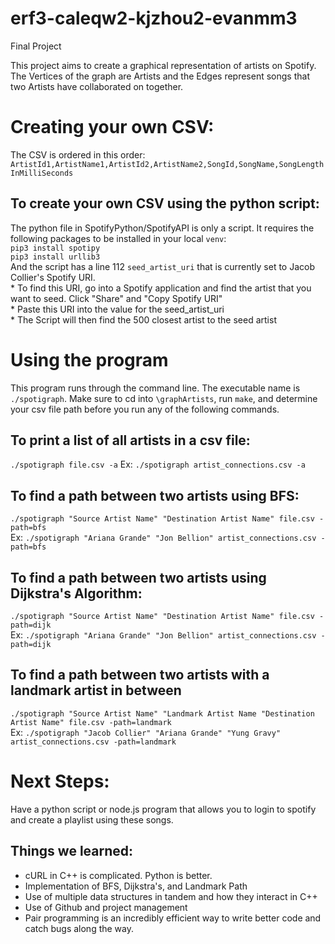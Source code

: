 # erf3-caleqw2-kjzhou2-evanmm3
Final Project

This project aims to create a graphical representation of artists on Spotify.
The Vertices of the graph are Artists and the Edges represent songs that two Artists have collaborated on together.

# Creating your own CSV:
The CSV is ordered in this order:
`ArtistId1,ArtistName1,ArtistId2,ArtistName2,SongId,SongName,SongLengthInMilliSeconds`
## To create your own CSV using the python script:
The python file in SpotifyPython/SpotifyAPI is only a script. It requires the following packages to be installed in your local `venv`:  
`pip3 install spotipy`  
`pip3 install urllib3`  
And the script has a line 112 `seed_artist_uri` that is currently set to Jacob Collier's Spotify URI.   
    * To find this URI, go into a Spotify application and find the artist that you want to seed. Click "Share" and "Copy Spotify URI"  
    * Paste this URI into the value for the seed_artist_uri  
    * The Script will then find the 500 closest artist to the seed artist  

# Using the program
This program runs through the command line.
The executable name is `./spotigraph`. Make sure to cd into `\graphArtists`, run `make`, and determine your csv file path before you run any of the following commands.

## To print a list of all artists in a csv file:
`./spotigraph file.csv -a`
Ex:
`./spotigraph artist_connections.csv -a`

## To find a path between two artists using BFS:
`./spotigraph "Source Artist Name" "Destination Artist Name" file.csv -path=bfs`  
Ex:
`./spotigraph "Ariana Grande" "Jon Bellion" artist_connections.csv -path=bfs`  

## To find a path between two artists using Dijkstra's Algorithm:
`./spotigraph "Source Artist Name" "Destination Artist Name" file.csv -path=dijk`  
Ex:
`./spotigraph "Ariana Grande" "Jon Bellion" artist_connections.csv -path=dijk`  

## To find a path between two artists with a landmark artist in between
`./spotigraph "Source Artist Name" "Landmark Artist Name "Destination Artist Name" file.csv -path=landmark`  
Ex:
`./spotigraph "Jacob Collier" "Ariana Grande" "Yung Gravy" artist_connections.csv -path=landmark`  

# Next Steps:
Have a python script or node.js program that allows you to login to spotify and create a playlist using these songs.

## Things we learned:
- cURL in C++ is complicated. Python is better.
- Implementation of BFS, Dijkstra's, and Landmark Path
- Use of multiple data structures in tandem and how they interact in C++
- Use of Github and project management
- Pair programming is an incredibly efficient way to write better code and catch bugs along the way.